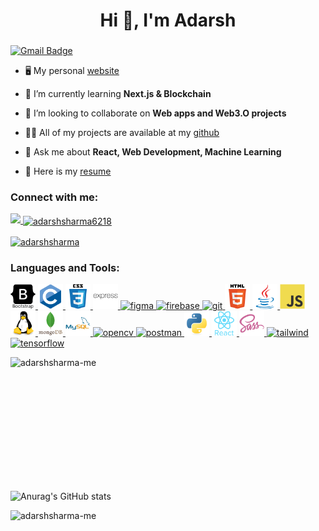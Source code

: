 <h1 align="center">Hi 👋, I'm Adarsh</h1>
<h3 align="center"></h3>

<!-- <p align="left"> <img src="https://komarev.com/ghpvc/?username=adarsh-sharma6218&label=Profile%20views&color=0e75b6&style=flat" alt="adarsh-sharma6218" /> </p> -->

[![Gmail Badge](https://img.shields.io/badge/-hello@adarshsharma.me-c14438?style=flat-square&logo=Gmail&logoColor=white&link=mailto:matthew.h.strong@gmail.com)](mailto:hello@adarshsharma.me)


- 🖥️ My personal [website](adarshsharma.me)

<!-- - 🔭 I’m currently working on **Amazon clone 2.O** -->

- 🌱 I’m currently learning **Next.js & Blockchain**

- 👯 I’m looking to collaborate on **Web apps and Web3.O projects**

<!-- - 🤝 I’m looking for help with [Diabetic-Retinopathy-Detection](https://github.com/adarsh-sharma6218/Diabetic-Retinopathy-Detection) -->

- 👨‍💻 All of my projects are available at my [github](https://github.com/adarsh-sharma6218?tab=repositories)

- 💬 Ask me about **React, Web Development, Machine Learning**

<!-- - 📫 How to reach me -->

- 📄 Here is my [resume](https://firebasestorage.googleapis.com/v0/b/adarsh-sharma-a4a98.appspot.com/o/documents%2FAdarsh-Resume.pdf?alt=media&token=9850021d-56f8-4b55-bfca-35de91d3d776)

<h3 align="left">Connect with me:</h3>
<p align="left">

<a href = "https://www.linkedin.com/in/adarshsharma-me/" target="blank">
<img src= "https://img.shields.io/badge/Adarshsharma-0077B5?style=for-the-badge&logo=linkedin&logoColor=white"/>
</a>

<a href="https://www.instagram.com/adarshsharma.me/" target="blank">
  <img align="center" src="https://img.shields.io/badge/Instagram-E4405F?style=for-the-badge&logo=instagram&logoColor=white" alt="adarshsharma6218" /></a>
 
<a href="https://codeforces.com/profile/adarshsharma" target="blank"><img align="center" src="https://cdn.jsdelivr.net/npm/simple-icons@3.0.1/icons/codeforces.svg" alt="adarshsharma" height="30" width="40" /></a>

<!-- <a href="https://discord.com/channels/@me/825396333430177822" target="blank"><img align="center" src="https://raw.githubusercontent.com/rahuldkjain/github-profile-readme-generator/master/src/images/icons/Social/discord.svg" alt="AdarshSharma#0475" height="30" width="40" /></a> -->
</p>

<h3 align="left">Languages and Tools:</h3>
<p align="left"> <a href="https://getbootstrap.com" target="_blank"> <img src="https://raw.githubusercontent.com/devicons/devicon/master/icons/bootstrap/bootstrap-plain-wordmark.svg" alt="bootstrap" width="40" height="40"/> </a> <a href="https://www.cprogramming.com/" target="_blank"> <img src="https://raw.githubusercontent.com/devicons/devicon/master/icons/c/c-original.svg" alt="c" width="40" height="40"/> </a> <a href="https://www.w3schools.com/css/" target="_blank"> <img src="https://raw.githubusercontent.com/devicons/devicon/master/icons/css3/css3-original-wordmark.svg" alt="css3" width="40" height="40"/> </a> <a href="https://expressjs.com" target="_blank"> <img src="https://raw.githubusercontent.com/devicons/devicon/master/icons/express/express-original-wordmark.svg" alt="express" width="40" height="40"/> </a> <a href="https://www.figma.com/" target="_blank"> <img src="https://www.vectorlogo.zone/logos/figma/figma-icon.svg" alt="figma" width="40" height="40"/> </a> <a href="https://firebase.google.com/" target="_blank"> <img src="https://www.vectorlogo.zone/logos/firebase/firebase-icon.svg" alt="firebase" width="40" height="40"/> </a> <a href="https://git-scm.com/" target="_blank"> <img src="https://www.vectorlogo.zone/logos/git-scm/git-scm-icon.svg" alt="git" width="40" height="40"/> </a> <a href="https://www.w3.org/html/" target="_blank"> <img src="https://raw.githubusercontent.com/devicons/devicon/master/icons/html5/html5-original-wordmark.svg" alt="html5" width="40" height="40"/> </a> <a href="https://www.java.com" target="_blank"> <img src="https://raw.githubusercontent.com/devicons/devicon/master/icons/java/java-original.svg" alt="java" width="40" height="40"/> </a> <a href="https://developer.mozilla.org/en-US/docs/Web/JavaScript" target="_blank"> <img src="https://raw.githubusercontent.com/devicons/devicon/master/icons/javascript/javascript-original.svg" alt="javascript" width="40" height="40"/> </a> <a href="https://www.linux.org/" target="_blank"> <img src="https://raw.githubusercontent.com/devicons/devicon/master/icons/linux/linux-original.svg" alt="linux" width="40" height="40"/> </a> <a href="https://www.mongodb.com/" target="_blank"> <img src="https://raw.githubusercontent.com/devicons/devicon/master/icons/mongodb/mongodb-original-wordmark.svg" alt="mongodb" width="40" height="40"/> </a> <a href="https://www.mysql.com/" target="_blank"> <img src="https://raw.githubusercontent.com/devicons/devicon/master/icons/mysql/mysql-original-wordmark.svg" alt="mysql" width="40" height="40"/> </a> <a href="https://opencv.org/" target="_blank"> <img src="https://www.vectorlogo.zone/logos/opencv/opencv-icon.svg" alt="opencv" width="40" height="40"/> </a> <a href="https://postman.com" target="_blank"> <img src="https://www.vectorlogo.zone/logos/getpostman/getpostman-icon.svg" alt="postman" width="40" height="40"/> </a> <a href="https://www.python.org" target="_blank"> <img src="https://raw.githubusercontent.com/devicons/devicon/master/icons/python/python-original.svg" alt="python" width="40" height="40"/> </a> <a href="https://reactjs.org/" target="_blank"> <img src="https://raw.githubusercontent.com/devicons/devicon/master/icons/react/react-original-wordmark.svg" alt="react" width="40" height="40"/> </a> <a href="https://sass-lang.com" target="_blank"> <img src="https://raw.githubusercontent.com/devicons/devicon/master/icons/sass/sass-original.svg" alt="sass" width="40" height="40"/> </a> <a href="https://tailwindcss.com/" target="_blank"> <img src="https://www.vectorlogo.zone/logos/tailwindcss/tailwindcss-icon.svg" alt="tailwind" width="40" height="40"/> </a> <a href="https://www.tensorflow.org" target="_blank"> <img src="https://www.vectorlogo.zone/logos/tensorflow/tensorflow-icon.svg" alt="tensorflow" width="40" height="40"/> </a> </p>

<p style="display: flex">
  <img
    align="left"
    src="https://github-readme-stats.vercel.app/api/top-langs?username=adarshsharma-me&show_icons=true&locale=en&layout=compact&theme=yeblu"
    alt="adarshsharma-me"
    width="400"
    height="200"
  />
 
![Anurag's GitHub stats](https://github-readme-stats.vercel.app/api?username=adarshsharma-me&theme=yeblu&show_icons=true)
  
</p>
<p style="display: flex">
  <img
    align="center"
    src="https://github-readme-streak-stats.herokuapp.com/?user=adarshsharma-me&theme=yeblu"
    alt="adarshsharma-me"
  />
</p>

